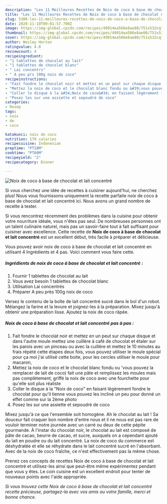 ```yaml
---
description: "Les 11 Meilleures Recettes de Noix de coco à base de chocolat et lait concentré"
title: "Les 11 Meilleures Recettes de Noix de coco à base de chocolat et lait concentré"
slug: 5300-les-11-meilleures-recettes-de-noix-de-coco-a-base-de-chocolat-et-lait-concentre
date: 2020-11-10T09:01:57.790Z
image: https://img-global.cpcdn.com/recipes/49914ea566e8ae80/751x532cq70/noix-de-coco-a-base-de-chocolat-et-lait-concentre-photo-principale-de-la-recette.jpg
thumbnail: https://img-global.cpcdn.com/recipes/49914ea566e8ae80/751x532cq70/noix-de-coco-a-base-de-chocolat-et-lait-concentre-photo-principale-de-la-recette.jpg
cover: https://img-global.cpcdn.com/recipes/49914ea566e8ae80/751x532cq70/noix-de-coco-a-base-de-chocolat-et-lait-concentre-photo-principale-de-la-recette.jpg
author: Wesley Horton
ratingvalue: 4.8
reviewcount: 4
recipeingredient:
- "1 tablettes de chocolat au lait"
- "1 tablettes de chocolat blanc"
- " Lai concentrs"
- " A peu prs 100g noix de coco"
recipeinstructions:
- "Fait fondre le chocolat noir et mettez en un peut sur chaque disque et dans l&#39;autre moule mettez une cuillère à café de chocolat et étaler sur les parois avec un pinceau ou avec la cuillère et mettez le 10 minutes au frais répété cette étapes deux fois, vous pouvez utiliser le moule spécial pour ça moi j&#39;ai utilisé cette boite, pour les cercles utiliser le moule pour macaron,"
- "Mettez la noix de coco et le chocolat blanc fondu ou &#39;vous pouvez la remplacer de lait de coco) fait une pâte et remplissez les moules mais pas complètement, griffé la noix de coco avec une fourchette pour qu&#39;elle soit plus réaliste"
- "Coller le disque à la &#34;Noix de coco&#34; en faisant légèrement fondre le chocolat pour qu&#39;il tienne vous pouvez les incliné un peu pour donné un effet comme sur la 2ème photo"
- "Posez les sur une assiette et sepoudré de coco"
categories:
- Resep
tags:
- noix
- de
- coco

katakunci: noix de coco 
nutrition: 179 calories
recipecuisine: Indonesian
preptime: "PT18M"
cooktime: "PT60M"
recipeyield: "2"
recipecategory: Dinner

---
```



![Noix de coco à base de chocolat et lait concentré](https://img-global.cpcdn.com/recipes/49914ea566e8ae80/751x532cq70/noix-de-coco-a-base-de-chocolat-et-lait-concentre-photo-principale-de-la-recette.jpg)

Si vous cherchez une idée de recettes à cuisiner aujourd'hui, ne cherchez plus! Nous vous fournissons uniquement la recette parfaite noix de coco à base de chocolat et lait concentré ici. Nous avons un grand nombre de recette à tester.

Si vous rencontrez récemment des problèmes dans la cuisine pour obtenir votre nourriture idéale, vous n'êtes pas seul. De nombreuses personnes ont un talent culinaire naturel, mais pas un savoir-faire tout à fait suffisant pour cuisiner avec excellence. Cette recette de <strong> Noix de coco à base de chocolat et lait concentré </strong> est un excellent début, très facile à préparer et délicieuse.

<!--inarticleads1-->

Vous pouvez avoir noix de coco à base de chocolat et lait concentré en utilisant 4 Ingrédients et 4 pas. Voici comment vous faire cette.

##### Ingrédients de noix de coco à base de chocolat et lait concentré :

1. Fournir 1 tablettes de chocolat au lait
1. Vous avez besoin 1 tablettes de chocolat blanc
1. Utilisation  Lai concentrés
1. Préparer  A peu près 100g noix de coco


Versez le contenu de la boîte de lait concentré sucré dans le bol d&#39;un robot. Mélangez la farine et la levure et joignez-les à la préparation. Mixez jusqu&#39;à obtenir une préparation lisse. Ajoutez la noix de coco râpée. 

<!--inarticleads2-->

##### Noix de coco à base de chocolat et lait concentré pas à pas :

1. Fait fondre le chocolat noir et mettez en un peut sur chaque disque et dans l&#39;autre moule mettez une cuillère à café de chocolat et étaler sur les parois avec un pinceau ou avec la cuillère et mettez le 10 minutes au frais répété cette étapes deux fois, vous pouvez utiliser le moule spécial pour ça moi j&#39;ai utilisé cette boite, pour les cercles utiliser le moule pour macaron,
1. Mettez la noix de coco et le chocolat blanc fondu ou &#39;vous pouvez la remplacer de lait de coco) fait une pâte et remplissez les moules mais pas complètement, griffé la noix de coco avec une fourchette pour qu&#39;elle soit plus réaliste
1. Coller le disque à la &#34;Noix de coco&#34; en faisant légèrement fondre le chocolat pour qu&#39;il tienne vous pouvez les incliné un peu pour donné un effet comme sur la 2ème photo
1. Posez les sur une assiette et sepoudré de coco


Mixez jusqu&#39;à ce que l&#39;ensemble soit homogène. Ah le chocolat au lait ! Sa douceur fait craquer bon nombre d&#39;entre nous et il ne nous est pas rare de vouloir terminer notre journée avec un carré ou deux de cette pépite gourmande. À l&#39;instar du chocolat noir, le chocolat au lait est composé de pâte de cacao, beurre de cacao, et sucre, auxquels on a cependant ajouté du lait en poudre ou du lait concentré. La noix de coco du commerce est déshydratée et elle se réhydrate dans le lait concentré sucré en l&#39;absorbant. Avec de la noix de coco fraîche, ce n&#39;est effectivement pas la même chose. 

<!--inarticleads1-->

<p>
Prenez ces concepts de recettes Noix de coco à base de chocolat et lait concentré et utilisez-les ainsi que peut-être même expérimentez pendant que vous y êtes. Le coin cuisine est un excellent endroit pour tenter de nouveaux points avec l'aide appropriée.
</p>

<p>
<i>Si vous trouvez cette Noix de coco à base de chocolat et lait concentré recette précieuse, partagez-la avec vos amis ou votre famille, merci et bonne chance.</i>
</p>

